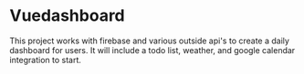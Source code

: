 # Vuedashboard

This project works with firebase and various outside api's to create a daily dashboard for users. It will include a todo list, weather, and google calendar integration to start. 
